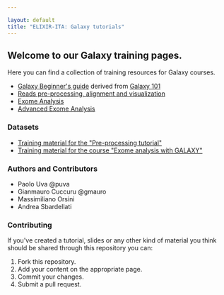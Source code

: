 ```yaml
---

layout: default
title: "ELIXIR-ITA: Galaxy tutorials"
---
```


## Welcome to our Galaxy training pages.

Here you can find a collection of training resources for Galaxy courses.

 * [Galaxy Beginner's guide](basic.html) derived from [Galaxy 101](https://github.com/nekrut/galaxy/wiki/Galaxy101-1)
 * [Reads pre-processing, alignment and visualization](preprocessing.html)
 * [Exome Analysis](exome_analysis.html)
 * [Advanced Exome Analysis](exome_analysis_advanced.html)

### Datasets

 * [Training material for the "Pre-processing tutorial"](data/preprocessing.tar.gz)
 * [Training material for the course "Exome analysis with GALAXY"](https://zenodo.org/record/61377)

### Authors and Contributors

 * Paolo Uva @puva
 * Gianmauro Cuccuru @gmauro
 * Massimiliano Orsini
 * Andrea Sbardellati

### Contributing

If you've created a tutorial, slides or any other kind of material you think should be shared through this repository you can:

1. Fork this repository.
2. Add your content on the appropriate page.
3. Commit your changes.
4. Submit a pull request.
